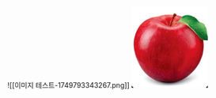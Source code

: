 ![[이미지 테스트-1749793343267.png]]
<img src="/_notes/00. Inbox/03. Attachments/이미지 테스트-1749793343267.png"/>

